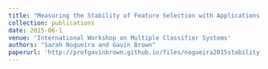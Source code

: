 ```yaml
---
title: "Measuring the Stability of Feature Selection with Applications to Ensemble Methods"
collection: publications
date: 2015-06-1
venue: 'International Workshop on Multiple Classifier Systems'
authors: "Sarah Nogueira and Gavin Brown"
paperurl: 'http://profgavinbrown.github.io/files/nogueira2015stability.pdf'
---
```

